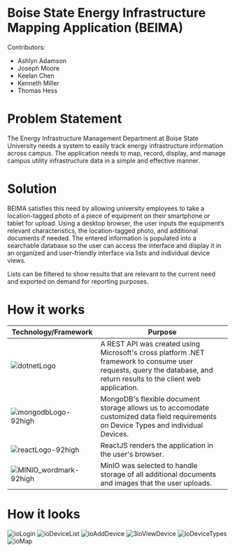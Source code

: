 # Boise State Energy Infrastructure Mapping Application (BEIMA)



Contributors:
<ul>
  <li>Ashlyn Adamson</li>
  <li>Joseph Moore</li>
  <li>Keelan Chen</li>
  <li>Kenneth Miller</li>
  <li>Thomas Hess</li>
</ul>


# Problem Statement

The Energy Infrastructure Management Department at Boise State University needs a system to easily track energy infrastructure information across campus. The application needs to map, record, display, and manage campus utility infrastructure data in a simple and effective manner.

# Solution
BEIMA satisfies this need by allowing university employees to take a location-tagged photo of a piece of equipment on their smartphone or tablet for upload. Using a desktop browser, the user inputs the equipment’s relevant characteristics, the location-tagged photo, and additional documents if needed. The entered information is populated into a searchable database so the user can access the interface and display it in an organized and user-friendly interface via lists and individual device views.

Lists can be filtered to show results that are relevant to the current need and exported on demand for reporting purposes.

# How it works

|Technology/Framework|Purpose|
|---|---|
|![dotnetLogo](https://user-images.githubusercontent.com/46760776/162549617-e8db237b-ddc7-4d74-9401-cec7192fd476.jpg)|A REST API was created using Microsoft's cross platform .NET framework to consume user requests, query the database, and return results to the client web application.
|![mongodbLogo-92high](https://user-images.githubusercontent.com/46760776/162550602-d6637e10-d723-4ac9-8a5a-bcf44388218c.png)|MongoDB's flexible document storage allows us to accomodate customized data field requirements on Device Types and individual Devices.|
|![reactLogo-92high](https://user-images.githubusercontent.com/46760776/162550616-a64e2ffc-827c-42e3-9586-0fef48deef15.png)|ReactJS renders the application in the user's browser.|
|![MINIO_wordmark-92high](https://user-images.githubusercontent.com/46760776/162550629-f63193b7-6d9c-445c-9087-12e9409b6c6a.png)|MinIO was selected to handle storage of all additional documents and images that the user uploads.|

# How it looks
![ioLogin](https://user-images.githubusercontent.com/46760776/164535744-4949ecd7-f45e-41e0-8e31-834899eed55b.png)
![ioDeviceList](https://user-images.githubusercontent.com/46760776/164535771-a5582fb5-4159-4e92-b900-d9041cbac231.png)
![ioAddDevice](https://user-images.githubusercontent.com/46760776/164535814-250e9340-a3c5-4037-b932-58dc48f1cd2e.png)
![3ioViewDevice](https://user-images.githubusercontent.com/46760776/164537171-18673c48-0daf-4735-9d6f-1bd32ec0bce6.png)
![ioDeviceTypes](https://user-images.githubusercontent.com/46760776/164535786-417920bf-6179-4805-b5dd-ad3a4ce45b29.png)
![ioMap](https://user-images.githubusercontent.com/46760776/164535830-66933392-ade0-4d14-b8a0-16ce94572a00.png)

